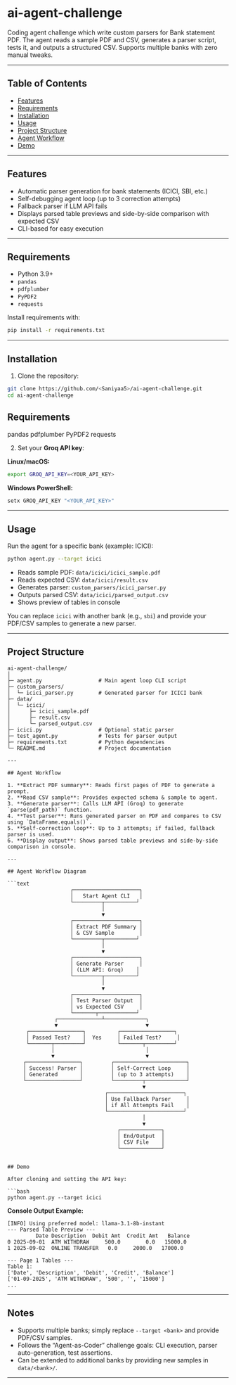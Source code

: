 # ai-agent-challenge
Coding agent challenge which write custom parsers for Bank statement PDF. The agent reads a sample PDF and CSV, generates a parser script, tests it, and outputs a structured CSV. Supports multiple banks with zero manual tweaks.

---

## Table of Contents
- [Features](#features)
- [Requirements](#requirements)
- [Installation](#installation)
- [Usage](#usage)
- [Project Structure](#project-structure)
- [Agent Workflow](#agent-workflow)
- [Demo](#demo)

---

## Features
- Automatic parser generation for bank statements (ICICI, SBI, etc.)  
- Self-debugging agent loop (up to 3 correction attempts)  
- Fallback parser if LLM API fails  
- Displays parsed table previews and side-by-side comparison with expected CSV  
- CLI-based for easy execution  

---

## Requirements
- Python 3.9+  
- `pandas`  
- `pdfplumber`  
- `PyPDF2`  
- `requests`  

Install requirements with:

```bash
pip install -r requirements.txt
````

---

## Installation

1. Clone the repository:

```bash
git clone https://github.com/<Saniyaa5>/ai-agent-challenge.git
cd ai-agent-challenge
```
## Requirements

pandas
pdfplumber
PyPDF2
requests

2. Set your **Groq API key**:

**Linux/macOS:**

```bash
export GROQ_API_KEY=<YOUR_API_KEY>
```

**Windows PowerShell:**

```powershell
setx GROQ_API_KEY "<YOUR_API_KEY>"
```

---

## Usage

Run the agent for a specific bank (example: ICICI):

```bash
python agent.py --target icici
```

* Reads sample PDF: `data/icici/icici_sample.pdf`
* Reads expected CSV: `data/icici/result.csv`
* Generates parser: `custom_parsers/icici_parser.py`
* Outputs parsed CSV: `data/icici/parsed_output.csv`
* Shows preview of tables in console

You can replace `icici` with another bank (e.g., `sbi`) and provide your PDF/CSV samples to generate a new parser.

---

## Project Structure

```
ai-agent-challenge/
│
├─ agent.py                  # Main agent loop CLI script
├─ custom_parsers/         
│  └─ icici_parser.py        # Generated parser for ICICI bank
├─ data/
│  └─ icici/
│      ├─ icici_sample.pdf
│      ├─ result.csv
│      └─ parsed_output.csv
├─ icici.py                  # Optional static parser
├─ test_agent.py             # Tests for parser output
├─ requirements.txt          # Python dependencies
└─ README.md                 # Project documentation

---

## Agent Workflow

1. **Extract PDF summary**: Reads first pages of PDF to generate a prompt.
2. **Read CSV sample**: Provides expected schema & sample to agent.
3. **Generate parser**: Calls LLM API (Groq) to generate `parse(pdf_path)` function.
4. **Test parser**: Runs generated parser on PDF and compares to CSV using `DataFrame.equals()`.
5. **Self-correction loop**: Up to 3 attempts; if failed, fallback parser is used.
6. **Display output**: Shows parsed table previews and side-by-side comparison in console.

---

## Agent Workflow Diagram

```text
                    ┌─────────────────────┐
                    │   Start Agent CLI   │
                    └─────────┬──────────┘
                              │
                              ▼
                    ┌─────────────────────┐
                    │ Extract PDF Summary │
                    │ & CSV Sample        │
                    └─────────┬──────────┘
                              │
                              ▼
                    ┌─────────────────────┐
                    │ Generate Parser     │
                    │ (LLM API: Groq)    │
                    └─────────┬──────────┘
                              │
                              ▼
                    ┌─────────────────────┐
                    │ Test Parser Output  │
                    │ vs Expected CSV     │
                    └───────┬────────────┘
               ┌──────────────┴─────────────┐
               ▼                            ▼
      ┌─────────────────┐          ┌─────────────────┐
      │ Passed Test?    │  Yes     │ Failed Test?     │
      └───────┬─────────┘          └───────┬─────────┘
              │                             │
              ▼                             ▼
     ┌─────────────────┐         ┌───────────────────────┐
     │ Success! Parser │         │ Self-Correct Loop     │
     │ Generated       │         │ (up to 3 attempts)    │
     └─────────────────┘         └─────────┬─────────────┘
                                           ▼
                               ┌────────────────────────┐
                               │ Use Fallback Parser     │
                               │ if All Attempts Fail    │
                               └────────────────────────┘
                                           │
                                           ▼
                                   ┌─────────────┐
                                   │ End/Output  │
                                   │ CSV File    │
                                   └─────────────┘


## Demo

After cloning and setting the API key:

```bash
python agent.py --target icici
```

**Console Output Example:**

```
[INFO] Using preferred model: llama-3.1-8b-instant
--- Parsed Table Preview ---
         Date Description  Debit Amt  Credit Amt   Balance
0 2025-09-01  ATM WITHDRAW     500.0        0.0   15000.0
1 2025-09-02  ONLINE TRANSFER   0.0     2000.0   17000.0

--- Page 1 Tables ---
Table 1:
['Date', 'Description', 'Debit', 'Credit', 'Balance']
['01-09-2025', 'ATM WITHDRAW', '500', '', '15000']
...
```

---

## Notes

* Supports multiple banks; simply replace `--target <bank>` and provide PDF/CSV samples.
* Follows the “Agent-as-Coder” challenge goals: CLI execution, parser auto-generation, test assertions.
* Can be extended to additional banks by providing new samples in `data/<bank>/`.

---

